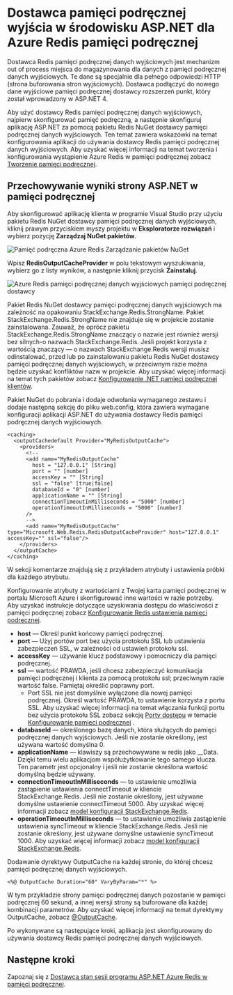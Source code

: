 <properties
    pageTitle="Dostawca pamięci podręcznej wyjścia w środowisku ASP.NET pamięci podręcznej"
    description="Dowiedz się, jak pamięci podręcznej wyniki strony ASP.NET przy użyciu Azure Redis w pamięci podręcznej"
    services="redis-cache"
    documentationCenter="na"
    authors="steved0x"
    manager="douge"
    editor="tysonn" />
<tags
    ms.service="cache"
    ms.devlang="na"
    ms.topic="article"
    ms.tgt_pltfrm="cache-redis"
    ms.workload="tbd"
    ms.date="09/27/2016"
    ms.author="sdanie" />

# <a name="aspnet-output-cache-provider-for-azure-redis-cache"></a>Dostawca pamięci podręcznej wyjścia w środowisku ASP.NET dla Azure Redis pamięci podręcznej

Dostawca Redis pamięci podręcznej danych wyjściowych jest mechanizm out of process miejsca do magazynowania dla danych z pamięci podręcznej danych wyjściowych. Te dane są specjalnie dla pełnego odpowiedzi HTTP (strona buforowania stron wyjściowych). Dostawca podłączyć do nowego dane wyjściowe pamięci podręcznej dostawcy rozszerzeń punkt, który został wprowadzony w ASP.NET 4.

Aby użyć dostawcy Redis pamięci podręcznej danych wyjściowych, najpierw skonfigurować pamięć podręczną, a następnie skonfiguruj aplikację ASP.NET za pomocą pakietu Redis NuGet dostawcy pamięci podręcznej danych wyjściowych. Ten temat zawiera wskazówki na temat konfigurowania aplikacji do używania dostawcy Redis pamięci podręcznej danych wyjściowych. Aby uzyskać więcej informacji na temat tworzenia i konfigurowania wystąpienie Azure Redis w pamięci podręcznej zobacz [Tworzenie pamięci podręcznej](cache-dotnet-how-to-use-azure-redis-cache.md#create-a-cache).

## <a name="store-aspnet-page-output-in-the-cache"></a>Przechowywanie wyniki strony ASP.NET w pamięci podręcznej

Aby skonfigurować aplikację klienta w programie Visual Studio przy użyciu pakietu Redis NuGet dostawcy pamięci podręcznej danych wyjściowych, kliknij prawym przyciskiem myszy projektu w **Eksploratorze rozwiązań** i wybierz pozycję **Zarządzaj NuGet pakietów**.

![Pamięć podręczna Azure Redis Zarządzanie pakietów NuGet](./media/cache-aspnet-output-cache-provider/redis-cache-manage-nuget-menu.png)

Wpisz **RedisOutputCacheProvider** w polu tekstowym wyszukiwania, wybierz go z listy wyników, a następnie kliknij przycisk **Zainstaluj**.

![Azure Redis pamięci podręcznej danych wyjściowych pamięci podręcznej dostawcy](./media/cache-aspnet-output-cache-provider/redis-cache-page-output-provider.png)

Pakiet Redis NuGet dostawcy pamięci podręcznej danych wyjściowych ma zależność na opakowaniu StackExchange.Redis.StrongName. Pakiet StackExchange.Redis.StrongName nie znajduje się w projekcie zostanie zainstalowana. Zauważ, że oprócz pakietu StackExchange.Redis.StrongName znaczący o nazwie jest również wersji bez silnych-o nazwach StackExchange.Redis. Jeśli projekt korzysta z wartością znaczący — o nazwach StackExchange.Redis wersji musisz odinstalować, przed lub po zainstalowaniu pakietu Redis NuGet dostawcy pamięci podręcznej danych wyjściowych, w przeciwnym razie można będzie uzyskać konfliktów nazw w projekcie. Aby uzyskać więcej informacji na temat tych pakietów zobacz [Konfigurowanie .NET pamięci podręcznej klientów](cache-dotnet-how-to-use-azure-redis-cache.md#configure-the-cache-clients).

Pakiet NuGet do pobrania i dodaje odwołania wymaganego zestawu i dodaje następną sekcję do pliku web.config, która zawiera wymagane konfiguracji aplikacji ASP.NET do używania dostawcy Redis pamięci podręcznej danych wyjściowych.

    <caching>
      <outputCachedefault Provider="MyRedisOutputCache">
        <providers>
          <!--
          <add name="MyRedisOutputCache"
            host = "127.0.0.1" [String]
            port = "" [number]
            accessKey = "" [String]
            ssl = "false" [true|false]
            databaseId = "0" [number]
            applicationName = "" [String]
            connectionTimeoutInMilliseconds = "5000" [number]
            operationTimeoutInMilliseconds = "5000" [number]
          />
          -->
          <add name="MyRedisOutputCache" type="Microsoft.Web.Redis.RedisOutputCacheProvider" host="127.0.0.1" accessKey="" ssl="false"/>
        </providers>
      </outputCache>
    </caching>

W sekcji komentarze znajdują się z przykładem atrybuty i ustawienia próbki dla każdego atrybutu.

Konfigurowanie atrybuty z wartościami z Twojej karta pamięci podręcznej w portalu Microsoft Azure i skonfigurować inne wartości w razie potrzeby. Aby uzyskać instrukcje dotyczące uzyskiwania dostępu do właściwości z pamięci podręcznej zobacz [Konfigurowanie Redis ustawienia pamięci podręcznej](cache-configure.md#configure-redis-cache-settings).

-   **host** — Określ punkt końcowy pamięci podręcznej.
-   **port** — Użyj portów port bez użycia protokołu SSL lub ustawienia zabezpieczeń SSL, w zależności od ustawień protokołu ssl.
-   **accessKey** — używanie klucz podstawowy i pomocniczy dla pamięci podręcznej.
-   **ssl** — wartość PRAWDA, jeśli chcesz zabezpieczyć komunikacja pamięci podręcznej i klienta za pomocą protokołu ssl; przeciwnym razie wartość false. Pamiętaj określić poprawny port.
    -   Port SSL nie jest domyślnie wyłączone dla nowej pamięci podręcznej. Określ wartość PRAWDA, to ustawienie korzysta z portu SSL. Aby uzyskać więcej informacji na temat włączania funkcji portu bez użycia protokołu SSL zobacz sekcję [Porty dostępu](cache-configure.md#access-ports) w temacie [Konfigurowanie pamięci podręcznej](cache-configure.md) .
-   **databaseId** — określonego bazę danych, która służących do pamięci podręcznej danych wyjściowych. Jeśli nie zostanie określony, jest używana wartość domyślna 0.
-   **applicationName** — klawiszy są przechowywane w redis jako <AppName>_<SessionId>_Data. Dzięki temu wielu aplikacjom współużytkowanie tego samego klucza. Ten parametr jest opcjonalny i jeśli nie zostanie określona wartość domyślną będzie używany.
-   **connectionTimeoutInMilliseconds** — to ustawienie umożliwia zastąpienie ustawienia connectTimeout w kliencie StackExchange.Redis. Jeśli nie zostanie określony, jest używane domyślne ustawienie connectTimeout 5000. Aby uzyskać więcej informacji zobacz [model konfiguracji StackExchange.Redis](http://go.microsoft.com/fwlink/?LinkId=398705).
-   **operationTimeoutInMilliseconds** — to ustawienie umożliwia zastąpienie ustawienia syncTimeout w kliencie StackExchange.Redis. Jeśli nie zostanie określony, jest używane domyślne ustawienie syncTimeout 1000. Aby uzyskać więcej informacji zobacz [model konfiguracji StackExchange.Redis](http://go.microsoft.com/fwlink/?LinkId=398705).

Dodawanie dyrektywy OutputCache na każdej stronie, do której chcesz pamięci podręcznej danych wyjściowych.

    <%@ OutputCache Duration="60" VaryByParam="*" %>

W tym przykładzie strony pamięci podręcznej danych pozostanie w pamięci podręcznej 60 sekund, a innej wersji strony są buforowane dla każdej kombinacji parametrów. Aby uzyskać więcej informacji na temat dyrektywy OutputCache, zobacz [@OutputCache](http://go.microsoft.com/fwlink/?linkid=320837).

Po wykonywane są następujące kroki, aplikacja jest skonfigurowany do używania dostawcy Redis pamięci podręcznej danych wyjściowych.

## <a name="next-steps"></a>Następne kroki

Zapoznaj się z [Dostawcą stan sesji programu ASP.NET Azure Redis w pamięci podręcznej](cache-aspnet-session-state-provider.md).
